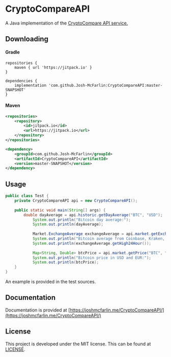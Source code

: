 # CryptoCompareAPI
A Java implementation of the [CryptoCompare API service.](https://min-api.cryptocompare.com/)

## Downloading

#### Gradle
```
repositories {
    maven { url 'https://jitpack.io' }
}

dependencies {
    implementation 'com.github.Josh-McFarlin:CryptoCompareAPI:master-SNAPSHOT'
}
```

#### Maven
```xml
<repositories>
    <repository>
        <id>jitpack.io</id>
        <url>https://jitpack.io</url>
    </repository>
</repositories>
```
```xml
<dependency>
    <groupId>com.github.Josh-McFarlin</groupId>
    <artifactId>CryptoCompareAPI</artifactId>
    <version>master-SNAPSHOT</version>
</dependency>
```

## Usage
```java
public class Test {
    private CryptoCompareAPI api = new CryptoCompareAPI();
    
    public static void main(String[] args) {
        double dayAverage = api.historic.getDayAverage("BTC", "USD");
            System.out.println("Bitcoin day average:");
            System.out.println(dayAverage);
    
            Market.ExchangeAverage exchangeAverage = api.market.getExchangeAverage("BTC", "USD", "Coinbase,Kraken,Bitstamp");
            System.out.println("Bitcoin average from Coinbase, Kraken, and Bitstamp:");
            System.out.println(exchangeAverage.getHigh24Hour());
    
            Map<String, Double> btcPrice = api.market.getPrice("BTC", "USD,EUR");
            System.out.println("Bitcoin price in USD and EUR:");
            System.out.println(btcPrice);
    }
}
```

An example is provided in the test sources.

## Documentation

Documentation is provided at [https://joshmcfarlin.me/CryptoCompareAPI/](https://joshmcfarlin.me/CryptoCompareAPI/)

## License
This project is developed under the MIT license. This can be found at [LICENSE](LICENSE).
